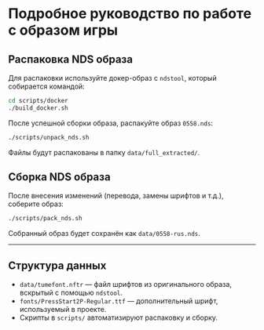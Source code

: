 # Подробное руководство по работе с образом игры

## Распаковка NDS образа

Для распаковки используйте докер-образ с `ndstool`, который собирается командой:

```sh
cd scripts/docker
./build_docker.sh
```

После успешной сборки образа, распакуйте образ `0558.nds`:

```sh
./scripts/unpack_nds.sh
```

Файлы будут распакованы в папку `data/full_extracted/`.

## Сборка NDS образа

После внесения изменений (перевода, замены шрифтов и т.д.), соберите образ:

```sh
./scripts/pack_nds.sh
```

Собранный образ будет сохранён как `data/0558-rus.nds`.

---

## Структура данных

* `data/tumefont.nftr` — файл шрифтов из оригинального образа, вскрытый с помощью `ndstool`.
* `fonts/PressStart2P-Regular.ttf` — дополнительный шрифт, используемый в проекте.
* Скрипты в `scripts/` автоматизируют распаковку и сборку.
